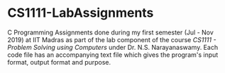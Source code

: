 # CS1111-LabAssignments

C Programming Assignments done during my first semester (Jul - Nov 2019) at IIT Madras as part of the lab component of the course _CS1111 - Problem Solving using Computers_ under Dr. N.S. Narayanaswamy. Each code file has an accompanying text file which gives the program's input format, output format and purpose.
